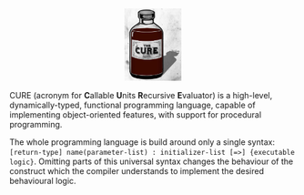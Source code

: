 <div align="center">
  <picture>
    <source media="(prefers-color-scheme: dark)" srcset="cure.jpg">
    <source media="(prefers-color-scheme: light)" srcset="cure.jpg">
    <img alt="CURE: Code with Symbols, Unleash the Power"
         src="cure.jpg"
         width="20%">
  </picture>

<!-- [Website][Rust] | [Getting started] | [Learn] | [Documentation] | [Contributing] -->
</div>

CURE (acronym for **C**allable **U**nits **R**ecursive **E**valuator) is a high-level, dynamically-typed, functional programming language, capable of implementing object-oriented features, with support for procedural programming.

The whole programming language is build around only a single syntax: `[return-type] name(parameter-list) : initializer-list [=>] {executable logic}`. Omitting parts of this universal syntax changes the behaviour of the construct which the compiler understands to implement the desired behavioural logic.
